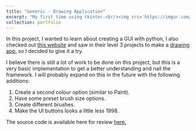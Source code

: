 ```yaml
---
title: "Generic - Drawing Application"
excerpt: "My first time using tkinter.<br/><img src='https://imgur.com/5XLzNgo.jpg'>"
collection: portfolio
---
```


In this project, I wanted to learn about creating a GUI with python, I also checked out [this website](https://dailypythonprojects.substack.com/) and saw in their level 3 projects to make a [drawing app.](https://dailypythonprojects.substack.com/p/drawing-app-with-tkinter) so I decided to give it a try. 


I believe there is still a lot of work to be done on this project, but this is a very basic implementation to get a better understanding and nail the framework. I will probably expand on this in the future with the following additions:
1. Create a second colour option (similar to Paint).
2. Have some preset brush size options.
3. Create different brushes.
4. Make the UI buttons looks a little less 1998.


The source code is available here for review [here.](https://github.com/JackDKillelea/python-drawing-app)